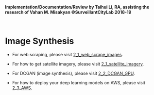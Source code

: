 **Implementation/Documentation/Review by Taihui Li, RA, assisting the research of Vahan M. Misakyan ©SurveillantCityLab 2018-19**

&nbsp;
&nbsp;

# Image Synthesis

* For web scraping, please visit [2_1_web_scrape_images](https://github.com/projectanthropos/surveillantcity/tree/master/002_DCGAN_sattelite_imagery_synthesis/2_1_satellite_imagery).

* For how to get satellite imagery, please visit [2_1_satellite_imagery](https://github.com/projectanthropos/surveillantcity/tree/master/002_DCGAN_sattelite_imagery_synthesis/2_1_web_scrape_images).

* For DCGAN (image synthesis), please visit [2_2_DCGAN_GPU](https://github.com/projectanthropos/surveillantcity/tree/master/002_DCGAN_sattelite_imagery_synthesis/2_2_DCGAN_GPU).

* For how to deploy your deep learning models on AWS, please visit [2_3_AWS](https://github.com/projectanthropos/surveillantcity/tree/master/002_DCGAN_sattelite_imagery_synthesis/2_3_AWS).







